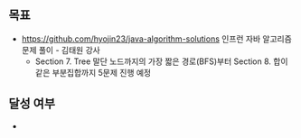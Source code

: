 ## 목표

- https://github.com/hyojin23/java-algorithm-solutions 인프런 자바 알고리즘 문제 풀이 - 김태원 강사
  - Section 7. Tree 말단 노드까지의 가장 짧은 경로(BFS)부터 Section 8. 합이 같은 부분집합까지 5문제 진행 예정

## 달성 여부
-
